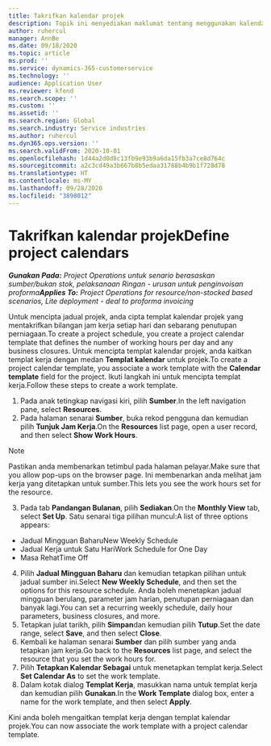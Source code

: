 ```yaml
---
title: Takrifkan kalendar projek
description: Topik ini menyediakan maklumat tentang menggunakan kalendar projek untuk menjejak jadual projek.
author: ruhercul
manager: AnnBe
ms.date: 09/18/2020
ms.topic: article
ms.prod: ''
ms.service: dynamics-365-customerservice
ms.technology: ''
audience: Application User
ms.reviewer: kfend
ms.search.scope: ''
ms.custom: ''
ms.assetid: ''
ms.search.region: Global
ms.search.industry: Service industries
ms.author: ruhercul
ms.dyn365.ops.version: ''
ms.search.validFrom: 2020-10-01
ms.openlocfilehash: 1d44a2d0d8c13fb9e93b9a6da15fb3a7ce8d764c
ms.sourcegitcommit: a2c3cd49a3b667b8b5edaa31788b4b9b1f728d78
ms.translationtype: HT
ms.contentlocale: ms-MY
ms.lasthandoff: 09/28/2020
ms.locfileid: "3898012"
---
```

# <a name="define-project-calendars"></a><span data-ttu-id="96641-103">Takrifkan kalendar projek</span><span class="sxs-lookup"><span data-stu-id="96641-103">Define project calendars</span></span>

<span data-ttu-id="96641-104">_**Gunakan Pada:** Project Operations untuk senario berasaskan sumber/bukan stok, pelaksanaan Ringan - urusan untuk penginvoisan proforma_</span><span class="sxs-lookup"><span data-stu-id="96641-104">_**Applies To:** Project Operations for resource/non-stocked based scenarios, Lite deployment - deal to proforma invoicing_</span></span>

<span data-ttu-id="96641-105">Untuk mencipta jadual projek, anda cipta templat kalendar projek yang mentakrifkan bilangan jam kerja setiap hari dan sebarang penutupan perniagaan.</span><span class="sxs-lookup"><span data-stu-id="96641-105">To create a project schedule, you create a project calendar template that defines the number of working hours per day and any business closures.</span></span> <span data-ttu-id="96641-106">Untuk mencipta templat kalendar projek, anda kaitkan templat kerja dengan medan **Templat kalendar** untuk projek.</span><span class="sxs-lookup"><span data-stu-id="96641-106">To create a project calendar template, you associate a work template with the **Calendar template** field for the project.</span></span> <span data-ttu-id="96641-107">Ikuti langkah ini untuk mencipta templat kerja.</span><span class="sxs-lookup"><span data-stu-id="96641-107">Follow these steps to create a work template.</span></span>

1. <span data-ttu-id="96641-108">Pada anak tetingkap navigasi kiri, pilih **Sumber**.</span><span class="sxs-lookup"><span data-stu-id="96641-108">In the left navigation pane, select **Resources**.</span></span> 
2. <span data-ttu-id="96641-109">Pada halaman senarai **Sumber**, buka rekod pengguna dan kemudian pilih **Tunjuk Jam Kerja**.</span><span class="sxs-lookup"><span data-stu-id="96641-109">On the **Resources** list page, open a user record, and then select **Show Work Hours**.</span></span>

  > [!NOTE]
  > <span data-ttu-id="96641-110">Pastikan anda membenarkan tetimbul pada halaman pelayar.</span><span class="sxs-lookup"><span data-stu-id="96641-110">Make sure that you allow pop-ups on the browser page.</span></span> <span data-ttu-id="96641-111">Ini membenarkan anda melihat jam kerja yang ditetapkan untuk sumber.</span><span class="sxs-lookup"><span data-stu-id="96641-111">This lets you see the work hours set for the resource.</span></span>
  
3. <span data-ttu-id="96641-112">Pada tab **Pandangan Bulanan**, pilih **Sediakan**.</span><span class="sxs-lookup"><span data-stu-id="96641-112">On the **Monthly View** tab, select **Set Up**.</span></span> <span data-ttu-id="96641-113">Satu senarai tiga pilihan muncul:</span><span class="sxs-lookup"><span data-stu-id="96641-113">A list of three options appears:</span></span> 

  - <span data-ttu-id="96641-114">Jadual Mingguan Baharu</span><span class="sxs-lookup"><span data-stu-id="96641-114">New Weekly Schedule</span></span>
  - <span data-ttu-id="96641-115">Jadual Kerja untuk Satu Hari</span><span class="sxs-lookup"><span data-stu-id="96641-115">Work Schedule for One Day</span></span>
  - <span data-ttu-id="96641-116">Masa Rehat</span><span class="sxs-lookup"><span data-stu-id="96641-116">Time Off</span></span>

4. <span data-ttu-id="96641-117">Pilih **Jadual Mingguan Baharu** dan kemudian tetapkan pilihan untuk jadual sumber ini.</span><span class="sxs-lookup"><span data-stu-id="96641-117">Select **New Weekly Schedule**, and then set the options for this resource schedule.</span></span> <span data-ttu-id="96641-118">Anda boleh menetapkan jadual mingguan berulang, parameter jam harian, penutupan perniagaan dan banyak lagi.</span><span class="sxs-lookup"><span data-stu-id="96641-118">You can set a recurring weekly schedule, daily hour parameters, business closures, and more.</span></span>
5. <span data-ttu-id="96641-119">Tetapkan julat tarikh, pilih **Simpan**dan kemudian pilih **Tutup**.</span><span class="sxs-lookup"><span data-stu-id="96641-119">Set the date range, select **Save**, and then select **Close**.</span></span> 
6. <span data-ttu-id="96641-120">Kembali ke halaman senarai **Sumber** dan pilih sumber yang anda tetapkan jam kerja.</span><span class="sxs-lookup"><span data-stu-id="96641-120">Go back to the **Resources** list page, and select the resource that you set the work hours for.</span></span> 
7. <span data-ttu-id="96641-121">Pilih **Tetapkan Kalendar Sebagai** untuk menetapkan templat kerja.</span><span class="sxs-lookup"><span data-stu-id="96641-121">Select **Set Calendar As** to set the work template.</span></span> 
8. <span data-ttu-id="96641-122">Dalam kotak dialog **Templat Kerja**, masukkan nama untuk templat kerja dan kemudian pilih **Gunakan**.</span><span class="sxs-lookup"><span data-stu-id="96641-122">In the **Work Template** dialog box, enter a name for the work template, and then select **Apply**.</span></span> 

<span data-ttu-id="96641-123">Kini anda boleh mengaitkan templat kerja dengan templat kalendar projek.</span><span class="sxs-lookup"><span data-stu-id="96641-123">You can now associate the work template with a project calendar template.</span></span>
